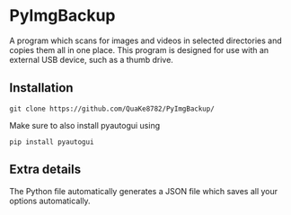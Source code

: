 # PyImgBackup
A program which scans for images and videos in selected directories and copies them all in one place. This program is designed for use with an external USB device, such as a thumb drive. 
## Installation
```
git clone https://github.com/QuaKe8782/PyImgBackup/
```
Make sure to also install pyautogui using
```
pip install pyautogui
```

## Extra details
The Python file automatically generates a JSON file which saves all your options automatically.
